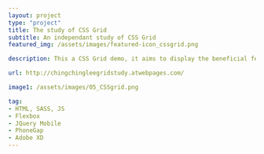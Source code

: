 ```yaml
---
layout: project
type: "project"
title: The study of CSS Grid
subtitle: An independant study of CSS Grid
featured_img: /assets/images/featured-icon_cssgrid.png

description: This a CSS Grid demo, it aims to display the beneficial features of CSS Grid.  CSS Grid is the new trend of css layout method to create a more responsive layout with less codes. A better way to create a responsive layout! 

url: http://chingchingleegridstudy.atwebpages.com/

image1: /assets/images/05_CSSgrid.png

tag: 
- HTML, SASS, JS
- Flexbox
- JQuery Mobile
- PhoneGap
- Adobe XD
---
```

